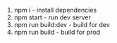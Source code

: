 1. npm i - install dependencies
2. npm start - run dev server
3. npm run build:dev - build for dev
4. npm run build - build for prod
